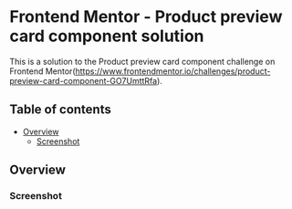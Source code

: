 # Frontend Mentor - Product preview card component solution

This is a solution to the Product preview card component challenge on Frontend Mentor(https://www.frontendmentor.io/challenges/product-preview-card-component-GO7UmttRfa).

## Table of contents

- [Overview](#overview)
  - [Screenshot](#screenshot)

## Overview

### Screenshot